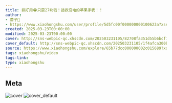 ```yaml
---
title: 巨好用😭只要27块钱！拯救没电的苹果手表！！
author:
- 蕾子🤩
- https://www.xiaohongshu.com/user/profile/5d5fc00f000000000100623a?xsec_token=undefined
created: 2025-03-23T00:00:00
modified: 2025-03-23T00:00:00
cover: http://sns-webpic-qc.xhscdn.com/202503231105/82708fa351d55b6bcf74b92259d3fd5d/1040g2sg30ugsb2pgle005navo07g8ohq04j9c5g!nc_n_webp_prv_1
cover_default: http://sns-webpic-qc.xhscdn.com/202503231105/1f4afca300b364bb93747d456dfdbb1b/1040g2sg30ugsb2pgle005navo07g8ohq04j9c5g!nc_n_webp_mw_1
source: https://www.xiaohongshu.com/explore/65b77dcc000000002c015689?xsec_token=ABLc-JNt45DJWAWlI77SSpJUlri2nnJGi6uov7nVwAC7k=
tags: xiaohongshu/video
tags-link:
type: xiaohongshu
---
```


## Meta

![cover](http://sns-webpic-qc.xhscdn.com/202503231105/82708fa351d55b6bcf74b92259d3fd5d/1040g2sg30ugsb2pgle005navo07g8ohq04j9c5g!nc_n_webp_prv_1)
![cover_default](http://sns-webpic-qc.xhscdn.com/202503231105/1f4afca300b364bb93747d456dfdbb1b/1040g2sg30ugsb2pgle005navo07g8ohq04j9c5g!nc_n_webp_mw_1)
